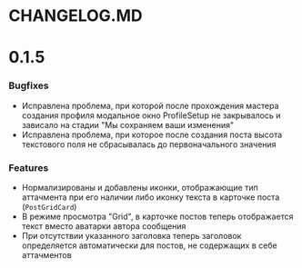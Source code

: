 CHANGELOG.MD
============

# 0.1.5
### Bugfixes
- Исправлена проблема, при которой после прохождения мастера создания профиля модальное окно ProfileSetup не закрывалось
и зависало на стадии "Мы сохраняем ваши изменения"
- Исправлена проблема, при которое после создания поста высота текстового поля не сбрасывалась до первоначального 
значения

### Features
- Нормализированы и добавлены иконки, отображающие тип аттачмента при его наличии либо иконку текста в карточке поста 
(`PostGridCard`)
- В режиме просмотра "Grid", в карточке постов теперь отображается текст вместо аватарки автора сообщения 
- При отсутствии указанного заголовка теперь заголовок определяется автоматически для постов, не содержащих в себе 
аттачментов